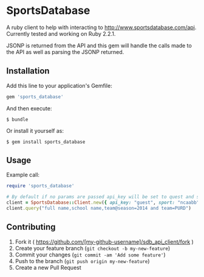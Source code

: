 # SportsDatabase

A ruby client to help with interacting to http://www.sportsdatabase.com/api. Currently tested and working on Ruby 2.2.1.

JSONP is returned from the API and this gem will handle the calls made to the API as well as parsing the JSONP returned.

## Installation

Add this line to your application's Gemfile:

```ruby
gem 'sports_database'
```

And then execute:

    $ bundle

Or install it yourself as:

    $ gem install sports_database

## Usage

Example call:

```ruby
require 'sports_database'

# By default if no params are passed api_key will be set to quest and sport to ncaabb
client = SportsDatabase::Client.new({ api_key: "guest", sport: "ncaabb" })
client.query("full name,school name,team@season=2014 and team=PURD")
```

## Contributing

1. Fork it ( https://github.com/[my-github-username]/sdb_api_client/fork )
2. Create your feature branch (`git checkout -b my-new-feature`)
3. Commit your changes (`git commit -am 'Add some feature'`)
4. Push to the branch (`git push origin my-new-feature`)
5. Create a new Pull Request
